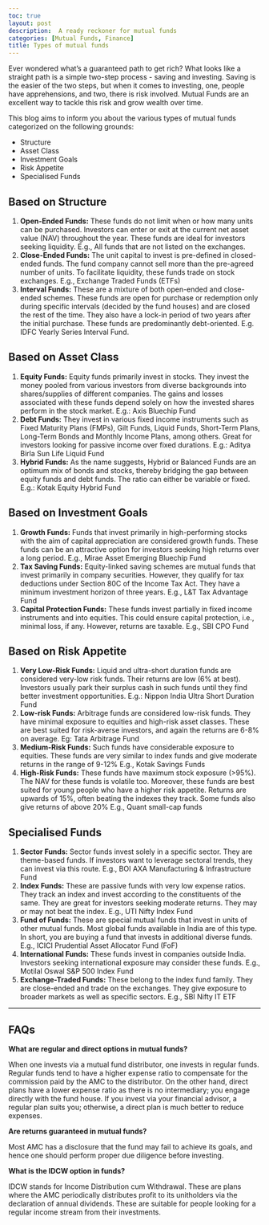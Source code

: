 ```yaml
---
toc: true
layout: post
description:  A ready reckoner for mutual funds
categories: [Mutual Funds, Finance]
title: Types of mutual funds
---
```


Ever wondered what’s a guaranteed path to get rich? What looks like a straight path is a simple two-step process - saving and investing. Saving is the easier of the two steps, but when it comes to investing, one, people have apprehensions, and two, there is risk involved. Mutual Funds are an excellent way to tackle this risk and grow wealth over time.

This blog aims to inform you about the various types of mutual funds categorized on the following grounds:

- Structure
- Asset Class
- Investment Goals
- Risk Appetite
- Specialised Funds

## Based on Structure

1. **Open-Ended Funds:** These funds do not limit when or how many units can be purchased. Investors can enter or exit at the current net asset value (NAV) throughout the year. These funds are ideal for investors seeking liquidity. E.g., All funds that are not listed on the exchanges.
2. **Close-Ended Funds:** The unit capital to invest is pre-defined in closed-ended funds. The fund company cannot sell more than the pre-agreed number of units. To facilitate liquidity, these funds trade on stock exchanges. E.g., Exchange Traded Funds (ETFs)
3. **Interval Funds:** These are a mixture of both open-ended and close-ended schemes. These funds are open for purchase or redemption only during specific intervals (decided by the fund houses) and are closed the rest of the time. They also have a lock-in period of two years after the initial purchase. These funds are predominantly debt-oriented. E.g. IDFC Yearly Series Interval Fund.

## Based on Asset Class

1. **Equity Funds:** Equity funds primarily invest in stocks. They invest the money pooled from various investors from diverse backgrounds into shares/supplies of different companies. The gains and losses associated with these funds depend solely on how the invested shares perform in the stock market. E.g.:  Axis Bluechip Fund
2. **Debt Funds:** They invest in various fixed income instruments such as Fixed Maturity Plans (FMPs), Gilt Funds, Liquid Funds, Short-Term Plans, Long-Term Bonds and Monthly Income Plans, among others. Great for investors looking for passive income over fixed durations. E.g.: Aditya Birla Sun Life Liquid Fund
3. **Hybrid Funds:** As the name suggests, Hybrid or Balanced Funds are an optimum mix of bonds and stocks, thereby bridging the gap between equity funds and debt funds. The ratio can either be variable or fixed. E.g.: Kotak Equity Hybrid Fund

## Based on Investment Goals

1. **Growth Funds:** Funds that invest primarily in high-performing stocks with the aim of capital appreciation are considered growth funds. These funds can be an attractive option for investors seeking high returns over a long period. E.g., Mirae Asset Emerging Bluechip Fund
2. **Tax Saving Funds:** Equity-linked saving schemes are mutual funds that invest primarily in company securities. However, they qualify for tax deductions under Section 80C of the Income Tax Act. They have a minimum investment horizon of three years. E.g., L&T Tax Advantage Fund
3. **Capital Protection Funds:** These funds invest partially in fixed income instruments and into equities. This could ensure capital protection, i.e., minimal loss, if any. However, returns are taxable. E.g., SBI CPO Fund

## Based on Risk Appetite

1. **Very Low-Risk Funds:** Liquid and ultra-short duration funds are considered very-low risk funds. Their returns are low (6% at best). Investors usually park their surplus cash in such funds until they find better investment opportunities.
E.g.: Nippon India Ultra Short Duration Fund
2. **Low-risk Funds:** Arbitrage funds are considered low-risk funds. They have minimal exposure to equities and high-risk asset classes. These are best suited for risk-averse investors, and again the returns are 6-8% on average. Eg:  Tata Arbitrage Fund
3. **Medium-Risk Funds:** Such funds have considerable exposure to equities. These funds are very similar to index funds and give moderate returns in the range of 9-12% E.g., Kotak Savings Funds
4. **High-Risk Funds:** These funds have maximum stock exposure (>95%). The NAV for these funds is volatile too. Moreover, these funds are best suited for young people who have a higher risk appetite. Returns are upwards of 15%, often beating the indexes they track. Some funds also give returns of above 20% E.g., Quant small-cap funds

## Specialised Funds

1. **Sector Funds:** Sector funds invest solely in a specific sector. They are theme-based funds. If investors want to leverage sectoral trends, they can invest via this route. E.g., BOI AXA Manufacturing & Infrastructure Fund
2. **Index Funds:** These are passive funds with very low expense ratios. They track an index and invest according to the constituents of the same. They are great for investors seeking moderate returns. They may or may not beat the index. E.g., UTI Nifty Index Fund
3. **Fund of Funds:** These are special mutual funds that invest in units of other mutual funds. Most global funds available in India are of this type. In short, you are buying a fund that invests in additional diverse funds. E.g., ICICI Prudential Asset Allocator Fund (FoF)
4. **International Funds:** These funds invest in companies outside India. Investors seeking international exposure may consider these funds. E.g., Motilal Oswal S&P 500 Index Fund
5. **Exchange-Traded Funds:** These belong to the index fund family. They are close-ended and trade on the exchanges. They give exposure to broader markets as well as specific sectors. E.g., SBI Nifty IT ETF

---


## FAQs

__What are regular and direct options in mutual funds?__

When one invests via a mutual fund distributor, one invests in regular funds. Regular funds tend to have a higher expense ratio to compensate for the commission paid by the AMC to the distributor. On the other hand, direct plans have a lower expense ratio as there is no intermediary; you engage directly with the fund house. If you invest via your financial advisor, a regular plan suits you; otherwise, a direct plan is much better to reduce expenses.

__Are returns guaranteed in mutual funds?__

Most AMC has a disclosure that the fund may fail to achieve its goals, and hence one should perform proper due diligence before investing.

__What is the IDCW option in funds?__

IDCW stands for Income Distribution cum Withdrawal. These are plans where the AMC periodically distributes profit to its unitholders via the declaration of annual dividends. These are suitable for people looking for a regular income stream from their investments.